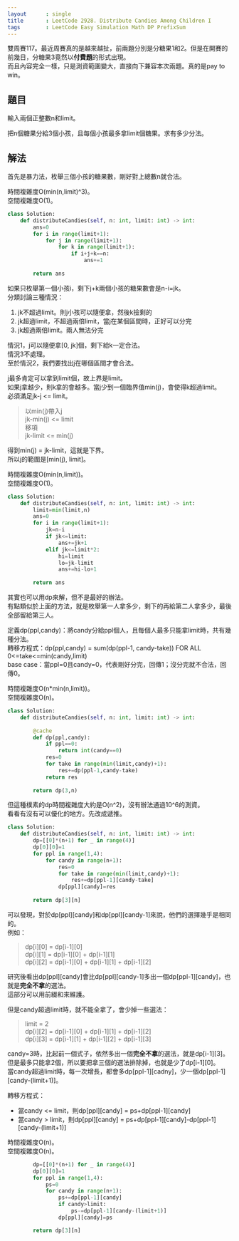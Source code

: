 ```yaml
---
layout      : single
title       : LeetCode 2928. Distribute Candies Among Children I
tags        : LeetCode Easy Simulation Math DP PrefixSum
---
```

雙周賽117。最近周賽真的是越來越扯，前兩題分別是分糖果1和2。但是在開賽的前幾日，分糖果3竟然以**付費題**的形式出現。  
而且內容完全一樣，只是測資範圍變大，直接向下兼容本次兩題。真的是pay to win。  

## 題目

輸入兩個正整數n和limit。  

把n個糖果分給3個小孩，且每個小孩最多拿limit個糖果。求有多少分法。  

## 解法

首先是暴力法，枚舉三個小孩的糖果數，剛好對上總數n就合法。  

時間複雜度O(min(n,limit)^3)。  
空間複雜度O(1)。  

```python
class Solution:
    def distributeCandies(self, n: int, limit: int) -> int:
        ans=0
        for i in range(limit+1):
            for j in range(limit+1):
                for k in range(limit+1):
                    if i+j+k==n:
                        ans+=1
                        
        return ans
```

如果只枚舉第一個小孩i，剩下j+k兩個小孩的糖果數會是n-i=jk。  
分類討論三種情況：  

1. jk不超過limit。則j小孩可以隨便拿，然後k撿剩的  
2. jk超過limit，不超過兩倍limit，當j在某個區間時，正好可以分完  
3. jk超過兩倍limit。兩人無法分完  

情況1，j可以隨便拿[0, jk]個，剩下給k一定合法。  
情況3不處理。  
至於情況2，我們要找出j在哪個區間才會合法。  

j最多肯定可以拿到limit個，故上界是limit。  
如果j拿越少，則k拿的會越多。當j少到一個臨界值min(j)，會使得k超過limit。  
必須滿足jk-j <= limit。  

> 以min(j)帶入j  
> jk-min(j) <= limit  
> 移項  
> jk-limit <= min(j)  

得到min(j) = jk-limit，這就是下界。  
所以j的範圍是[min(j), limit]。  

時間複雜度O(min(n,limit))。  
空間複雜度O(1)。  

```python
class Solution:
    def distributeCandies(self, n: int, limit: int) -> int:
        limit=min(limit,n)
        ans=0
        for i in range(limit+1):
            jk=n-i
            if jk<=limit:
                ans+=jk+1
            elif jk<=limit*2:
                hi=limit
                lo=jk-limit
                ans+=hi-lo+1
                
        return ans
```

其實也可以用dp來解，但不是最好的辦法。  
有點類似於上面的方法，就是枚舉第一人拿多少，剩下的再給第二人拿多少，最後全部留給第三人。  

定義dp(ppl,candy)：將candy分給ppl個人，且每個人最多只能拿limit時，共有幾種分法。  
轉移方程式：dp(ppl,candy) = sum(dp(ppl-1, candy-take)) FOR ALL 0<=take<=min(candy,limit)  
base case：當ppl=0且candy=0，代表剛好分完，回傳1；沒分完就不合法，回傳0。  

時間複雜度O(n\*min(n,limit))。  
空間複雜度O(n)。  

```python
class Solution:
    def distributeCandies(self, n: int, limit: int) -> int:
        
        @cache
        def dp(ppl,candy):
            if ppl==0:
                return int(candy==0)
            res=0
            for take in range(min(limit,candy)+1):
                res+=dp(ppl-1,candy-take)
            return res
        
        return dp(3,n)
```

但這種樸素的dp時間複雜度大約是O(n^2)，沒有辦法通過10^6的測資。  
看看有沒有可以優化的地方。先改成遞推。  

```python
class Solution:
    def distributeCandies(self, n: int, limit: int) -> int:
        dp=[[0]*(n+1) for _ in range(4)]
        dp[0][0]=1
        for ppl in range(1,4):
            for candy in range(n+1):
                res=0
                for take in range(min(limit,candy)+1):
                    res+=dp[ppl-1][candy-take]
                dp[ppl][candy]=res
            
        return dp[3][n]
```

可以發現，對於dp[ppl][candy]和dp[ppl][candy-1]來說，他們的選擇幾乎是相同的。  
例如：  
> dp[i][0] = dp[i-1][0]  
> dp[i][1] = dp[i-1][0] + dp[i-1][1]  
> dp[i][2] = dp[i-1][0] + dp[i-1][1] + dp[i-1][2]  

研究後看出dp[ppl][candy]會比dp[ppl][candy-1]多出一個dp[ppl-1][candy]，也就是**完全不拿**的選法。  
這部分可以用前綴和來維護。  

但是candy超過limit時，就不能全拿了，會少掉一些選法：  
> limit = 2  
> dp[i][2] = dp[i-1][0] + dp[i-1][1] + dp[i-1][2]  
> dp[i][3] = dp[i-1][1] + dp[i-1][2] + dp[i-1][3]  

candy=3時，比起前一個式子，依然多出一個**完全不拿**的選法，就是dp[i-1][3]。  
但是最多只能拿2個，所以要把拿三個的選法排除掉，也就是少了dp[i-1][0]。  
當candy超過limit時，每一次增長，都會多dp[ppl-1][cadny]，少一個dp[ppl-1][candy-(limit+1)]。  

轉移方程式：  

- 當candy <= limit，則dp[ppl][candy] = ps+dp[ppl-1][candy]  
- 當candy > limit，則dp[ppl][candy] = ps+dp[ppl-1][candy]-dp[ppl-1][candy-(limit+1)]  

時間複雜度O(n)。  
空間複雜度O(n)。  

```python
        dp=[[0]*(n+1) for _ in range(4)]
        dp[0][0]=1
        for ppl in range(1,4):
            ps=0
            for candy in range(n+1):
                ps+=dp[ppl-1][candy]
                if candy>limit:
                    ps-=dp[ppl-1][candy-(limit+1)]
                dp[ppl][candy]=ps

        return dp[3][n]
```
